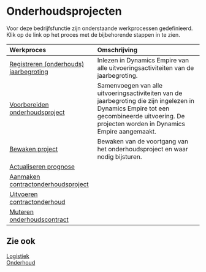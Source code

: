 # Onderhoudsprojecten

Voor deze bedrijfsfunctie zijn onderstaande werkprocessen gedefinieerd. Klik op de link op het proces met de bijbehorende stappen in te zien.

Werkproces | Omschrijving
:--- | :---
[Registreren (onderhouds) jaarbegroting](registreren-(onderhouds)-jaarbegroting/) | Inlezen in Dynamics Empire van alle uitvoeringsactiviteiten van de jaarbegroting.
[Voorbereiden onderhoudsproject](voorbereiden-onderhoudsproject/) | Samenvoegen van alle uitvoeringsactiviteiten van de jaarbegroting die zijn ingelezen in Dynamics Empire tot een gecombineerde uitvoering. De projecten worden in Dynamics Empire aangemaakt.
[Bewaken project](bewaken-project/) | Bewaken van de voortgang van het onderhoudsproject en waar nodig bijsturen.
[Actualiseren prognose](actualiseren-prognose/) | 
[Aanmaken contractonderhoudsproject](aanmaken-contractonderhoudsproject/) | 
[Uitvoeren contractonderhoud](uitvoeren-contractonderhoud/) | 
[Muteren onderhoudscontract](muteren-onderhoudscontract/) | 

## Zie ook

[Logistiek](../logistiek/)  
[Onderhoud](../onderhoud/)  
